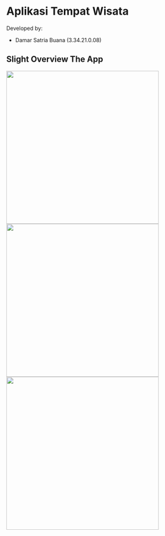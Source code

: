 # Aplikasi Tempat Wisata

Developed by:

- Damar Satria Buana (3.34.21.0.08)

## Slight Overview The App

<img src="https://user-images.githubusercontent.com/117348907/209163471-0b1b69f7-cbae-42e6-a7fb-bd29d667a43d.png" height="400">
<img src="https://user-images.githubusercontent.com/117348907/209163630-29b71c45-9f52-469c-86f1-c82494990f76.png" height="400">
<img src="https://user-images.githubusercontent.com/117348907/209163842-9318bbb3-e66c-4ac3-aa5e-a9e03a90ce11.png" height="400">
